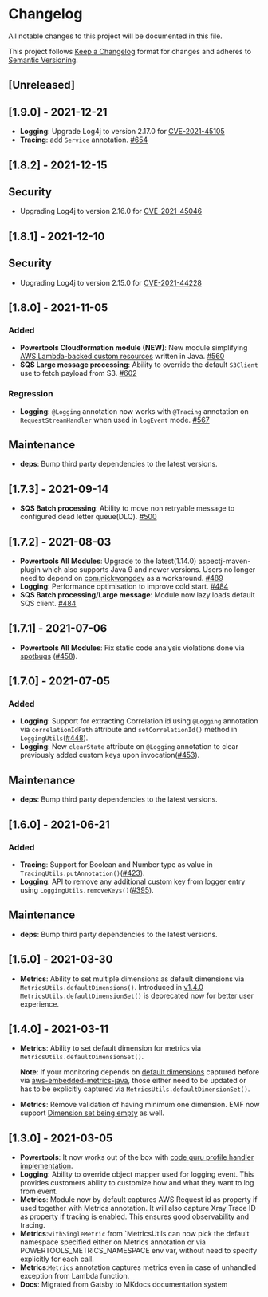 # Changelog

All notable changes to this project will be documented in this file.

This project follows [Keep a Changelog](https://keepachangelog.com/en/1.0.0/) format for changes and adheres to [Semantic Versioning](https://semver.org/spec/v2.0.0.html).



## [Unreleased]

## [1.9.0] - 2021-12-21

* **Logging**: Upgrade Log4j to version 2.17.0 for [CVE-2021-45105](https://nvd.nist.gov/vuln/detail/CVE-2021-45105)
* **Tracing**: add `Service` annotation. [#654](https://github.com/awslabs/aws-lambda-powertools-java/issues/654)

## [1.8.2] - 2021-12-15

## Security

* Upgrading Log4j to version 2.16.0 for [CVE-2021-45046](https://nvd.nist.gov/vuln/detail/CVE-2021-45046)

## [1.8.1] - 2021-12-10

## Security

* Upgrading Log4j to version 2.15.0 for [CVE-2021-44228](https://nvd.nist.gov/vuln/detail/CVE-2021-44228)

## [1.8.0] - 2021-11-05

### Added

* **Powertools Cloudformation module (NEW)**: New module simplifying [AWS Lambda-backed custom resources](https://docs.aws.amazon.com/AWSCloudFormation/latest/UserGuide/template-custom-resources-lambda.html) written in Java. [#560](https://github.com/awslabs/aws-lambda-powertools-java/pull/560)
* **SQS Large message processing**: Ability to override the default `S3Client` use to fetch payload from S3. [#602](https://github.com/awslabs/aws-lambda-powertools-java/pull/602)

### Regression

* **Logging**: `@Logging` annotation now works with `@Tracing` annotation on `RequestStreamHandler` when used in `logEvent` mode. [#567](https://github.com/awslabs/aws-lambda-powertools-java/pull/567)

## Maintenance

* **deps**: Bump third party dependencies to the latest versions.

## [1.7.3] - 2021-09-14

* **SQS Batch processing**: Ability to move non retryable message to configured dead letter queue(DLQ). [#500](https://github.com/awslabs/aws-lambda-powertools-java/pull/500)

## [1.7.2] - 2021-08-03

* **Powertools All Modules**: Upgrade to the latest(1.14.0) aspectj-maven-plugin which also supports Java 9 and newer versions. 
Users no longer need to depend on [com.nickwongdev](https://mvnrepository.com/artifact/com.nickwongdev/aspectj-maven-plugin/1.12.6) as a workaround. [#489](https://github.com/awslabs/aws-lambda-powertools-java/pull/489)
* **Logging**: Performance optimisation to improve cold start. [#484](https://github.com/awslabs/aws-lambda-powertools-java/pull/484)
* **SQS Batch processing/Large message**: Module now lazy loads default SQS client. [#484](https://github.com/awslabs/aws-lambda-powertools-java/pull/484)

## [1.7.1] - 2021-07-06

* **Powertools All Modules**: Fix static code analysis violations done via [spotbugs](https://github.com/spotbugs/spotbugs) ([#458](https://github.com/awslabs/aws-lambda-powertools-java/pull/458)).

## [1.7.0] - 2021-07-05

### Added

* **Logging**: Support for extracting Correlation id using `@Logging` annotation via `correlationIdPath` attribute and `setCorrelationId()` method in `LoggingUtils`([#448](https://github.com/awslabs/aws-lambda-powertools-java/pull/448)).
* **Logging**: New `clearState` attribute on `@Logging` annotation to clear previously added custom keys upon invocation([#453](https://github.com/awslabs/aws-lambda-powertools-java/pull/453)).

## Maintenance

* **deps**: Bump third party dependencies to the latest versions.

## [1.6.0] - 2021-06-21

### Added

* **Tracing**: Support for Boolean and Number type as value in `TracingUtils.putAnnotation()`([#423](https://github.com/awslabs/aws-lambda-powertools-java/pull/432)).
* **Logging**: API to remove any additional custom key from logger entry using `LoggingUtils.removeKeys()`([#395](https://github.com/awslabs/aws-lambda-powertools-java/pull/395)).

## Maintenance

* **deps**: Bump third party dependencies to the latest versions.

## [1.5.0] - 2021-03-30

* **Metrics**: Ability to set multiple dimensions as default dimensions via `MetricsUtils.defaultDimensions()`. 
  Introduced in [v1.4.0](https://github.com/awslabs/aws-lambda-powertools-java/releases/tag/v1.4.0) 
  `MetricsUtils.defaultDimensionSet()` is deprecated now for better user experience.

## [1.4.0] - 2021-03-11
* **Metrics**: Ability to set default dimension for metrics via `MetricsUtils.defaultDimensionSet()`.
  
  **Note**: If your monitoring depends on [default dimensions](https://github.com/awslabs/aws-embedded-metrics-java/blob/master/src/main/java/software/amazon/cloudwatchlogs/emf/logger/MetricsLogger.java#L173) captured before via [aws-embedded-metrics-java](https://github.com/awslabs/aws-embedded-metrics-java), 
  those either need to be updated or has to be explicitly captured via `MetricsUtils.defaultDimensionSet()`.
  

* **Metrics**: Remove validation of having minimum one dimension. EMF now support [Dimension set being empty](https://docs.aws.amazon.com/AmazonCloudWatch/latest/monitoring/CloudWatch_Embedded_Metric_Format_Specification.html) as well.

## [1.3.0] - 2021-03-05

* **Powertools**: It now works out of the box with [code guru profile handler implementation](https://docs.aws.amazon.com/codeguru/latest/profiler-ug/lambda-custom.html).
* **Logging**: Ability to override object mapper used for logging event. This provides customers ability to customize how and what they want to log from event.
* **Metrics**: Module now by default captures AWS Request id as property if used together with Metrics annotation. It will also capture Xray Trace ID as property if tracing is enabled. This ensures good observability and tracing.
* **Metrics**:`withSingleMetric` from `MetricsUtils can now pick the default namespace specified either on Metrics annotation or via POWERTOOLS_METRICS_NAMESPACE env var, without need to specify explicitly for each call.
* **Metrics**:`Metrics` annotation captures metrics even in case of unhandled exception from Lambda function.
* **Docs**: Migrated from Gatsby to MKdocs documentation system